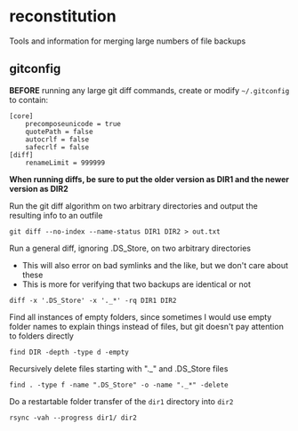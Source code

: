 # reconstitution
Tools and information for merging large numbers of file backups

## gitconfig

**BEFORE** running any large git diff commands, create or modify `~/.gitconfig` to contain:
```
[core]
    precomposeunicode = true
    quotePath = false
    autocrlf = false
    safecrlf = false
[diff]
    renameLimit = 999999
```


**When running diffs, be sure to put the older version as DIR1 and the newer version as DIR2**

Run the git diff algorithm on two arbitrary directories and output the resulting info to an outfile
```
git diff --no-index --name-status DIR1 DIR2 > out.txt
```

Run a general diff, ignoring .DS_Store, on two arbitrary directories
* This will also error on bad symlinks and the like, but we don't care about these
* This is more for verifying that two backups are identical or not
```
diff -x '.DS_Store' -x '._*' -rq DIR1 DIR2
```

Find all instances of empty folders, since sometimes I would use empty folder names to explain things instead of files, but git doesn't pay attention to folders directly
```
find DIR -depth -type d -empty
```

Recursively delete files starting with "._" and .DS_Store files
```
find . -type f -name ".DS_Store" -o -name "._*" -delete
```

Do a restartable folder transfer of the `dir1` directory into `dir2`
```
rsync -vah --progress dir1/ dir2
```
